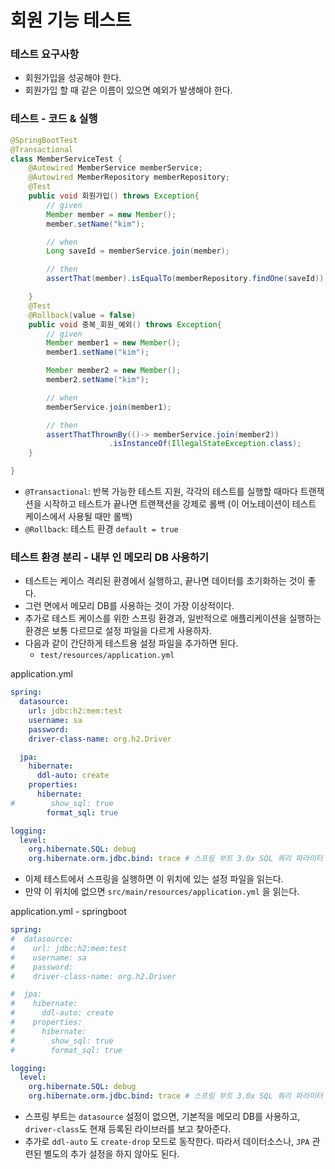# 회원 기능 테스트

### 테스트 요구사항 

- 회원가입을 성공해야 한다.
- 회원가입 할 때 같은 이름이 있으면 예외가 발생해야 한다.

### 테스트 - 코드 & 실행 

```java
@SpringBootTest
@Transactional
class MemberServiceTest {
    @Autowired MemberService memberService;
    @Autowired MemberRepository memberRepository;
    @Test
    public void 회원가입() throws Exception{
        // given
        Member member = new Member();
        member.setName("kim");

        // when
        Long saveId = memberService.join(member);

        // then
        assertThat(member).isEqualTo(memberRepository.findOne(saveId));

    }
    @Test
    @Rollback(value = false)
    public void 중복_회원_예외() throws Exception{
        // given
        Member member1 = new Member();
        member1.setName("kim");

        Member member2 = new Member();
        member2.setName("kim");

        // when
        memberService.join(member1);

        // then
        assertThatThrownBy(()-> memberService.join(member2))
                      .isInstanceOf(IllegalStateException.class);
    }

}
```
- `@Transactional`: 반복 가능한 테스트 지원, 각각의 테스트를 실행할 때마다 트랜잭션을 시작하고 테스트가
  끝나면 트랜잭션을 강제로 롤백 (이 어노테이션이 테스트 케이스에서 사용될 때만 롤백)
- `@Rollback`: 테스트 환경 `default = true`


### 테스트 환경 분리 - 내부 인 메모리 DB 사용하기 

- 테스트는 케이스 격리된 환경에서 실행하고, 끝나면 데이터를 초기화하는 것이 좋다. 
- 그런 면에서 메모리 DB를 사용하는 것이 가장 이상적이다.
- 추가로 테스트 케이스를 위한 스프링 환경과, 일반적으로 애플리케이션을 실행하는 환경은 보통 다르므로 설정 파일을
  다르게 사용하자.
- 다음과 같이 간단하게 테스트용 설정 파일을 추가하면 된다.
  - `test/resources/application.yml`

application.yml
```yaml
spring:
  datasource:
    url: jdbc:h2:mem:test
    username: sa
    password:
    driver-class-name: org.h2.Driver

  jpa:
    hibernate:
      ddl-auto: create
    properties:
      hibernate:
#        show_sql: true
        format_sql: true

logging:
  level:
    org.hibernate.SQL: debug
    org.hibernate.orm.jdbc.bind: trace # 스프링 부트 3.0x SQL 쿼리 파라미터 바인딩
```
- 이제 테스트에서 스프링을 실행하면 이 위치에 있는 설정 파일을 읽는다.
- 만약 이 위치에 없으면 `src/main/resources/application.yml` 을 읽는다.

application.yml - springboot
```yaml
spring:
#  datasource:
#    url: jdbc:h2:mem:test
#    username: sa
#    password:
#    driver-class-name: org.h2.Driver

#  jpa:
#    hibernate:
#      ddl-auto: create
#    properties:
#      hibernate:
#        show_sql: true
#        format_sql: true

logging:
  level:
    org.hibernate.SQL: debug
    org.hibernate.orm.jdbc.bind: trace # 스프링 부트 3.0x SQL 쿼리 파라미터 바인딩
```
- 스프링 부트는 `datasource` 설정이 없으면, 기본적을 메모리 DB를 사용하고, `driver-class`도 현재 등록된 라이브러를
  보고 찾아준다. 
- 추가로 `ddl-auto` 도 `create-drop` 모드로 동작한다. 따라서 데이터소스나, `JPA` 관련된 별도의 추가 설정을 하지 않아도 된다.


